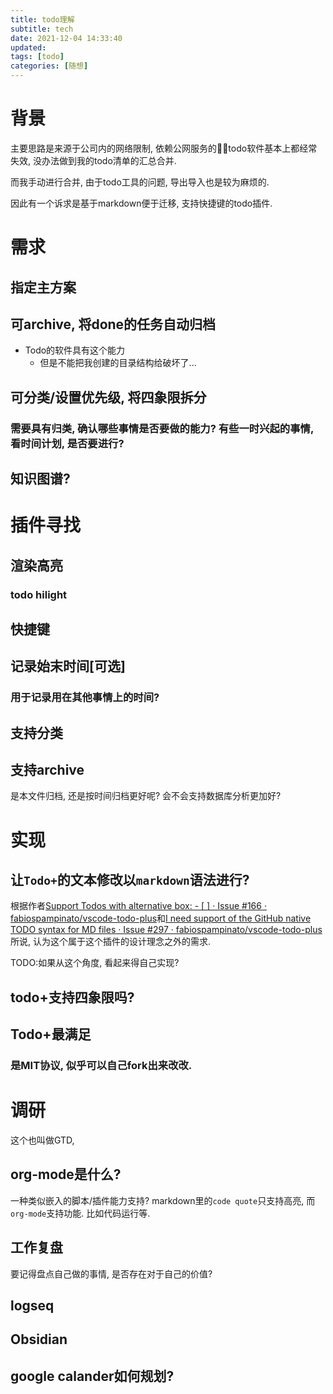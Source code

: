 ```yaml
---
title: todo理解
subtitle: tech
date: 2021-12-04 14:33:40
updated:
tags: [todo]
categories: [随想]
---
```



# 背景

主要思路是来源于公司内的网络限制, 依赖公网服务的todo软件基本上都经常失效, 没办法做到我的todo清单的汇总合并. 

而我手动进行合并, 由于todo工具的问题, 导出导入也是较为麻烦的. 

因此有一个诉求是基于markdown便于迁移, 支持快捷键的todo插件.

# 需求
## 指定主方案



## 可archive, 将done的任务自动归档

* Todo的软件具有这个能力
    * 但是不能把我创建的目录结构给破坏了...

## 可分类/设置优先级, 将四象限拆分

### 需要具有归类, 确认哪些事情是否要做的能力? 有些一时兴起的事情, 看时间计划, 是否要进行? 



## 知识图谱?



# 插件寻找
## 渲染高亮
### todo hilight

## 快捷键

## 记录始末时间[可选]
### 用于记录用在其他事情上的时间?

## 支持分类

## 支持archive
是本文件归档, 还是按时间归档更好呢? 会不会支持数据库分析更加好?

# 实现
## 让`Todo+`的文本修改以`markdown`语法进行?

根据作者[Support Todos with alternative box: \- \[ \] · Issue \#166 · fabiospampinato/vscode\-todo\-plus](https://github.com/fabiospampinato/vscode-todo-plus/issues/166)和[I need support of the GitHub native TODO syntax for MD files · Issue \#297 · fabiospampinato/vscode\-todo\-plus](https://github.com/fabiospampinato/vscode-todo-plus/issues/297)所说, 认为这个属于这个插件的设计理念之外的需求.

TODO:如果从这个角度, 看起来得自己实现?

## todo+支持四象限吗?

## Todo+最满足

### 是MIT协议, 似乎可以自己fork出来改改.

# 调研

这个也叫做GTD, 

## org-mode是什么?

一种类似嵌入的脚本/插件能力支持? markdown里的`code quote`只支持高亮, 而`org-mode`支持功能. 比如代码运行等.

## 工作复盘

要记得盘点自己做的事情, 是否存在对于自己的价值?



## logseq


## Obsidian


## google calander如何规划?


